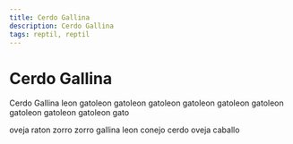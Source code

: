 ```yaml
---
title: Cerdo Gallina
description: Cerdo Gallina
tags: reptil, reptil
---
```


# Cerdo Gallina

Cerdo Gallina leon gatoleon gatoleon gatoleon gatoleon gatoleon gatoleon gatoleon gatoleon gatoleon gato

oveja raton zorro zorro gallina leon conejo cerdo oveja caballo